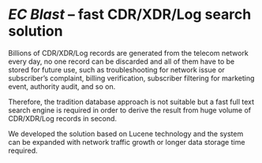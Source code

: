 # _**EC Blast**_ – fast CDR/XDR/Log search solution

Billions of CDR/XDR/Log records are generated from the telecom network every day, no one record can be discarded and all of them have to be stored for future use, such as troubleshooting for network issue or subscriber’s complaint, billing verification, subscriber filtering for marketing event, authority audit, and so on. 

Therefore, the tradition database approach is not suitable but a fast full text search engine is required in order to derive the result from huge volume of CDR/XDR/Log records in second. 

We developed the solution based on Lucene technology and the system can be expanded with network traffic growth or longer data storage time required.
